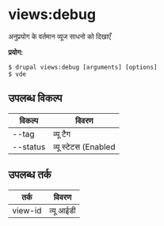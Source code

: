 # views:debug
अनुप्रयोग के वर्तमान व्यूज साधनो को दिखाएँ

**प्रयोग:**
```
$ drupal views:debug [arguments] [options]
$ vde  
```

## उपलब्ध विकल्प
विकल्प | विवरण
-------|-------------
--tag | व्यू टैग
--status | व्यू स्टेटस (Enabled|Disabled)

## उपलब्ध तर्क
तर्क | विवरण
---------|-------------
view-id | व्यू आईडी

